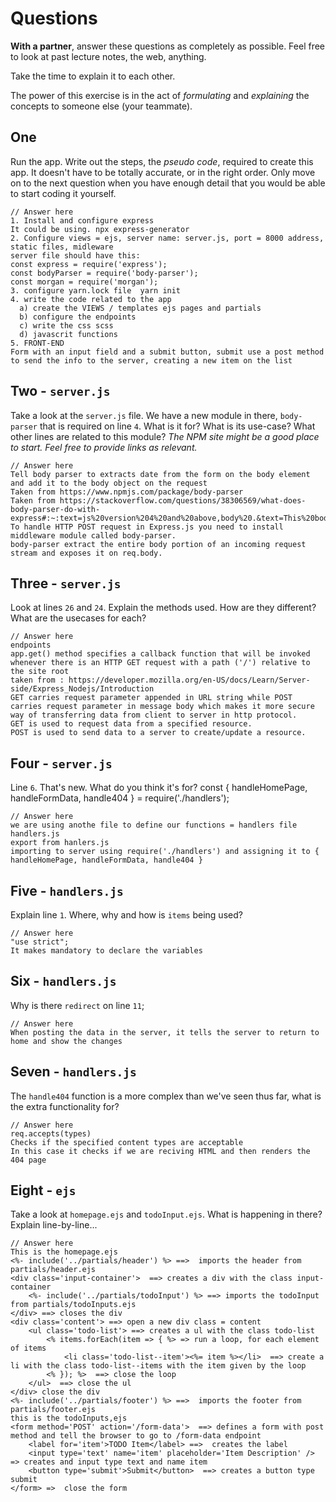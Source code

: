 # Questions

**With a partner**, answer these questions as completely as possible. Feel free to look at past lecture notes, the web, anything.

Take the time to explain it to each other.

The power of this exercise is in the act of _formulating_ and _explaining_ the concepts to someone else (your teammate).

## One

Run the app. Write out the steps, the _pseudo code_, required to create this app. It doesn't have to be totally accurate, or in the right order.
Only move on to the next question when you have enough detail that you would be able to start coding it yourself.

```
// Answer here
1. Install and configure express
It could be using. npx express-generator
2. Configure views = ejs, server name: server.js, port = 8000 address, static files, midleware
server file should have this:
const express = require('express');
const bodyParser = require('body-parser');
const morgan = require('morgan');
3. configure yarn.lock file  yarn init
4. write the code related to the app
  a) create the VIEWS / templates ejs pages and partials
  b) configure the endpoints
  c) write the css scss
  d) javascrit functions
5. FRONT-END
Form with an input field and a submit button, submit use a post method to send the info to the server, creating a new item on the list
```

## Two - `server.js`

Take a look at the `server.js` file.
We have a new module in there, `body-parser` that is required on line `4`. What is it for? What is its use-case? What other lines are related to this module?
_The NPM site might be a good place to start. Feel free to provide links as relevant._

```
// Answer here
Tell body parser to extracts date from the form on the body element and add it to the body object on the request
Taken from https://www.npmjs.com/package/body-parser
Taken from https://stackoverflow.com/questions/38306569/what-does-body-parser-do-with-express#:~:text=js%20version%204%20and%20above,body%20.&text=This%20body%2Dparser%20module%20parses,submitted%20using%20HTTP%20POST%20request.
To handle HTTP POST request in Express.js you need to install middleware module called body-parser.
body-parser extract the entire body portion of an incoming request stream and exposes it on req.body.
```

## Three - `server.js`

Look at lines `26` and `24`. Explain the methods used. How are they different? What are the usecases for each?

```
// Answer here
endpoints
app.get() method specifies a callback function that will be invoked whenever there is an HTTP GET request with a path ('/') relative to the site root
taken from : https://developer.mozilla.org/en-US/docs/Learn/Server-side/Express_Nodejs/Introduction
GET carries request parameter appended in URL string while POST carries request parameter in message body which makes it more secure way of transferring data from client to server in http protocol.
GET is used to request data from a specified resource.
POST is used to send data to a server to create/update a resource.
```

## Four - `server.js`

Line `6`. That's new. What do you think it's for?
const { handleHomePage, handleFormData, handle404 } = require('./handlers');

```
// Answer here
we are using anothe file to define our functions = handlers file handlers.js
export from hanlers.js
importing to server using require('./handlers') and assigning it to { handleHomePage, handleFormData, handle404 }
```

## Five - `handlers.js`

Explain line `1`. Where, why and how is `items` being used?

```
// Answer here
"use strict";
It makes mandatory to declare the variables
```

## Six - `handlers.js`

Why is there `redirect` on line `11`;

```
// Answer here
When posting the data in the server, it tells the server to return to home and show the changes
```

## Seven - `handlers.js`

The `handle404` function is a more complex than we've seen thus far, what is the extra functionality for?

```
// Answer here
req.accepts(types)
Checks if the specified content types are acceptable
In this case it checks if we are reciving HTML and then renders the 404 page
```

## Eight - `ejs`

Take a look at `homepage.ejs` and `todoInput.ejs`. What is happening in there? Explain line-by-line...

```
// Answer here
This is the homepage.ejs
<%- include('../partials/header') %> ==>  imports the header from partials/header.ejs
<div class='input-container'>  ==> creates a div with the class input-container
    <%- include('../partials/todoInput') %> ==> imports the todoInput from partials/todoInputs.ejs
</div> ==> closes the div
<div class='content'> ==> open a new div class = content
    <ul class='todo-list'> ==> creates a ul with the class todo-list
        <% items.forEach(item => { %> => run a loop, for each element of items
            <li class='todo-list--item'><%= item %></li>  ==> create a li with the class todo-list--items with the item given by the loop
        <% }); %>  ==> close the loop
    </ul>  ==> close the ul
</div> close the div
<%- include('../partials/footer') %> ==>  imports the footer from partials/footer.ejs
this is the todoInputs,ejs
<form method='POST' action='/form-data'>  ==> defines a form with post method and tell the browser to go to /form-data endpoint
    <label for='item'>TODO Item</label> ==>  creates the label
    <input type='text' name='item' placeholder='Item Description' /> => creates and input type text and name item
    <button type='submit'>Submit</button>  ==> creates a button type submit
</form> =>  close the form
```
